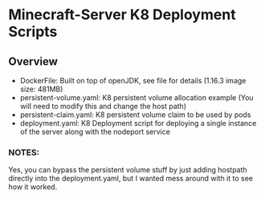 # Minecraft-Server K8 Deployment Scripts

## Overview
- DockerFile: Built on top of openJDK, see file for details (1.16.3 image size: 481MB)
- persistent-volume.yaml: K8 persistent volume allocation example (You will need to modify this and change the host path)
- persistent-claim.yaml: K8 persistent volume claim to be used by pods
- deployment.yaml: K8 Deployment script for deploying a single instance of the server along with the nodeport service

### NOTES:
Yes, you can bypass the persistent volume stuff by just adding hostpath directly into the deployment.yaml, but I wanted mess around with it to see how it worked.